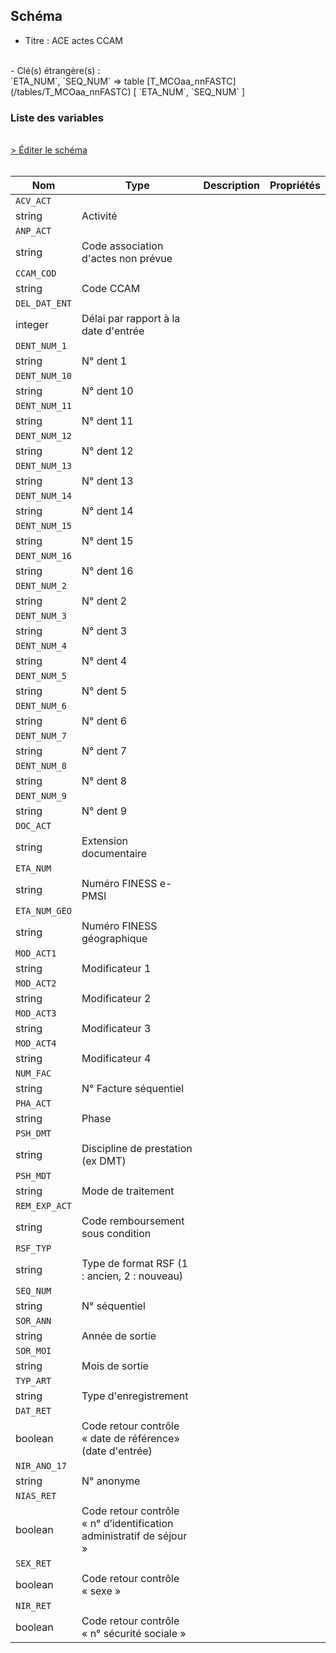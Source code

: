 ## Schéma

- Titre : ACE actes CCAM
<br />
- Clé(s) étrangère(s) : <br />
`ETA_NUM`, `SEQ_NUM` => table [T_MCOaa_nnFASTC](/tables/T_MCOaa_nnFASTC) [ `ETA_NUM`, `SEQ_NUM` ]<br />

### Liste des variables
<br />
<div>
    <a href="https://gitlab.com/healthdatahub/schema-snds/edit/master/schemas/PMSI/PMSI%20MCO/T_MCOaa_nnFMSTC.json"  
    arget="_blank" rel="noopener noreferrer">> Éditer le schéma</a>
    <OutboundLink />
</div>
<br />

Nom|Type|Description|Propriétés
-|-|-|-
`ACV_ACT`|
string|Activité||
`ANP_ACT`|
string|Code association d&#x27;actes non prévue||
`CCAM_COD`|
string|Code CCAM||
`DEL_DAT_ENT`|
integer|Délai par rapport à la date d&#x27;entrée||
`DENT_NUM_1`|
string|N° dent 1||
`DENT_NUM_10`|
string|N° dent 10||
`DENT_NUM_11`|
string|N° dent 11||
`DENT_NUM_12`|
string|N° dent 12||
`DENT_NUM_13`|
string|N° dent 13||
`DENT_NUM_14`|
string|N° dent 14||
`DENT_NUM_15`|
string|N° dent 15||
`DENT_NUM_16`|
string|N° dent 16||
`DENT_NUM_2`|
string|N° dent 2||
`DENT_NUM_3`|
string|N° dent 3||
`DENT_NUM_4`|
string|N° dent 4||
`DENT_NUM_5`|
string|N° dent 5||
`DENT_NUM_6`|
string|N° dent 6||
`DENT_NUM_7`|
string|N° dent 7||
`DENT_NUM_8`|
string|N° dent 8||
`DENT_NUM_9`|
string|N° dent 9||
`DOC_ACT`|
string|Extension documentaire||
`ETA_NUM`|
string|Numéro FINESS e-PMSI||
`ETA_NUM_GEO`|
string|Numéro FINESS géographique||
`MOD_ACT1`|
string|Modificateur 1||
`MOD_ACT2`|
string|Modificateur 2||
`MOD_ACT3`|
string|Modificateur 3||
`MOD_ACT4`|
string|Modificateur 4||
`NUM_FAC`|
string|N° Facture séquentiel||
`PHA_ACT`|
string|Phase||
`PSH_DMT`|
string|Discipline de prestation (ex DMT)||
`PSH_MDT`|
string|Mode de traitement||
`REM_EXP_ACT`|
string|Code remboursement sous condition||
`RSF_TYP`|
string|Type de format RSF (1 : ancien, 2 : nouveau)||
`SEQ_NUM`|
string|N° séquentiel||
`SOR_ANN`|
string|Année de sortie||
`SOR_MOI`|
string|Mois de sortie||
`TYP_ART`|
string|Type d&#x27;enregistrement||
`DAT_RET`|
boolean|Code retour contrôle « date de référence» (date d&#x27;entrée)||
`NIR_ANO_17`|
string|N° anonyme||
`NIAS_RET`|
boolean|Code retour contrôle « n° d’identification administratif de séjour »||
`SEX_RET`|
boolean|Code retour contrôle « sexe »||
`NIR_RET`|
boolean|Code retour contrôle « n° sécurité sociale »||

